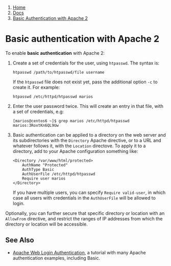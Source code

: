 <!-- -
Title: Basic Authentication with Apache 2
Description: Basic authentication with Apache 2
First Published: 2013-11-12
Last Updated: 2013-11-12
- -->

<ol class="breadcrumb" itemprop="breadcrumb">
	<li><a href="/">Home</a></li>
	<li><a href="/docs/">Docs</a></li>
	<li><a href="/docs/apache2-basic-authentication.html">Basic Authentication with Apache 2</a></li>
</ol>

Basic authentication with Apache 2
==================================

To enable **basic authentication** with Apache 2:

1.  Create a set of credentials for the user, using `htpasswd`. The 
    syntax is:

        htpasswd /path/to/htpasswd/file username

    If the `htpasswd` file does not exist yet, pass the additional 
    option `-c` to create it. For example:

        htpasswd /etc/httpd/htpasswd marios

2.  Enter the user password twice. This will create an entry in that 
    file, with a set of credentials, e.g:

        [marios@centos6 ~]$ grep marios /etc/httpd/htpasswd 
        marios:3RoxtKn6QL9Uw

3.  Basic authentication can be applied to a directory on the web 
    server and its subdirectories with the `Directory` Apache directive, 
    or to a URL and whatever follows it, with the `Location` directove. 
    To apply it to a directory, add to your Apache configuration 
    something like:

        <Directory /var/www/html/protected>
            AuthName "Protected"
            AuthType Basic
            AuthUserFile /etc/httpd/htpasswd
            Require user marios
        </Directory>

    If you have multiple users, you can specify `Require valid-user`, 
    in which case all users with credentials in the `AuthUserFile` 
    will be allowed to login.

Optionally, you can further secure that specific directory or location 
with an `AllowFrom` directive, and restrict the ranges of IP addresses 
from which the directory or location will be accessible.


See Also
--------

*   [Apache Web Login Authentication](http://www.yolinux.com/TUTORIALS/LinuxTutorialApacheAddingLoginSiteProtection.html), 
    a tutorial with many Apache authentication examples, including Basic.
